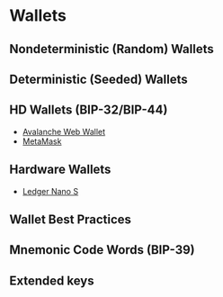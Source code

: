# Wallets

## Nondeterministic (Random) Wallets

## Deterministic (Seeded) Wallets

## HD Wallets (BIP-32/BIP-44)

* [Avalanche Web Wallet](https://wallet.avax.network)
* [MetaMask](https://metamask.io)

## Hardware Wallets

* [Ledger Nano S](https://www.ledger.com)

## Wallet Best Practices

## Mnemonic Code Words (BIP-39)

## Extended keys